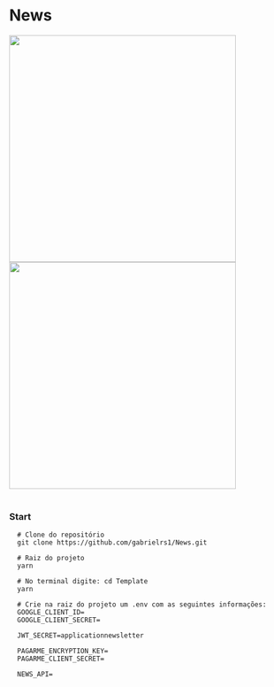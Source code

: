 # News

<div>
  <img aligh=top src="https://user-images.githubusercontent.com/59850458/152455463-be282a67-44ee-40ce-b2cc-caaa5e4ae993.png" width="410px" />
  <img aligh=top src="https://user-images.githubusercontent.com/59850458/152455440-174cd908-6f0f-4a8b-acf3-eba6d2c47a92.png" width="410px" />
</div><br/>

### Start
```
  # Clone do repositório
  git clone https://github.com/gabrielrs1/News.git

  # Raiz do projeto
  yarn

  # No terminal digite: cd Template
  yarn

  # Crie na raiz do projeto um .env com as seguintes informações:
  GOOGLE_CLIENT_ID=
  GOOGLE_CLIENT_SECRET=

  JWT_SECRET=applicationnewsletter

  PAGARME_ENCRYPTION_KEY=   
  PAGARME_CLIENT_SECRET=

  NEWS_API=
```
